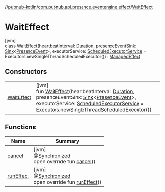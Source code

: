 //[pubnub-kotlin](../../../index.md)/[com.pubnub.api.presence.eventengine.effect](../index.md)/[WaitEffect](index.md)

# WaitEffect

[jvm]\
class [WaitEffect](index.md)(heartbeatInterval: [Duration](https://docs.oracle.com/javase/8/docs/api/java/time/Duration.html), presenceEventSink: [Sink](../../com.pubnub.api.eventengine/-sink/index.md)&lt;[PresenceEvent](../../com.pubnub.api.presence.eventengine.event/-presence-event/index.md)&gt;, executorService: [ScheduledExecutorService](https://docs.oracle.com/javase/8/docs/api/java/util/concurrent/ScheduledExecutorService.html) = Executors.newSingleThreadScheduledExecutor()) : [ManagedEffect](../../com.pubnub.api.eventengine/-managed-effect/index.md)

## Constructors

| | |
|---|---|
| [WaitEffect](-wait-effect.md) | [jvm]<br>fun [WaitEffect](-wait-effect.md)(heartbeatInterval: [Duration](https://docs.oracle.com/javase/8/docs/api/java/time/Duration.html), presenceEventSink: [Sink](../../com.pubnub.api.eventengine/-sink/index.md)&lt;[PresenceEvent](../../com.pubnub.api.presence.eventengine.event/-presence-event/index.md)&gt;, executorService: [ScheduledExecutorService](https://docs.oracle.com/javase/8/docs/api/java/util/concurrent/ScheduledExecutorService.html) = Executors.newSingleThreadScheduledExecutor()) |

## Functions

| Name | Summary |
|---|---|
| [cancel](cancel.md) | [jvm]<br>@[Synchronized](https://kotlinlang.org/api/latest/jvm/stdlib/kotlin.jvm/-synchronized/index.html)<br>open override fun [cancel](cancel.md)() |
| [runEffect](run-effect.md) | [jvm]<br>@[Synchronized](https://kotlinlang.org/api/latest/jvm/stdlib/kotlin.jvm/-synchronized/index.html)<br>open override fun [runEffect](run-effect.md)() |
